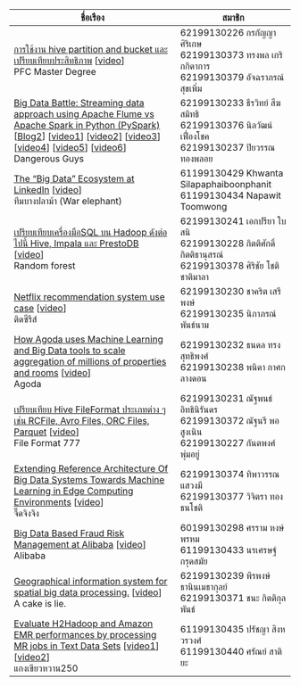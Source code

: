 | ชื่อเรือง                                                       | สมาชิก                                                        |
| ------------------------------------------------------------ | ------------------------------------------------------------ |
| [การใช้งาน hive partition and bucket และ เปรียบเทียบประสิทธิภาพ](https://medium.com/@autcharaporn.sukperm/partition-bucket-in-hive-32ba0248acd7)  [[video](https://www.youtube.com/watch?v=9pYEbkjo1Hw&feature=youtu.be)]<br />PFC Master Degree | 62199130226 กรกัญญา ศิริเกษ <br />62199130373 ทรงพล เกริกกิดาการ  <br />62199130379 อัจฉราภรณ์ สุขเพิ่ม |
| [Big Data Battle: Streaming data approach using Apache Flume vs Apache Spark in Python (PySpark)](https://medium.com/@TSeekasamit/big-data-battle-streaming-data-approach-using-apache-flume-vs-pyspark-14466d2cc069) [[Blog2](https://github.com/Ninlawat-Ph/bigdata)] [[video1](https://drive.google.com/file/d/1dewuOz7GQvxsfsfcsTFITE7AjdPn8sf3/view)] [[video2]](https://drive.google.com/drive/folders/1TPapBvOKN0yezMfuYaBpHpnjwaS66LdY) [[video3](https://drive.google.com/drive/folders/1TPapBvOKN0yezMfuYaBpHpnjwaS66LdY)] [[video4](https://www.youtube.com/watch?v=RxQM5I-RkfY)] [[video5](https://www.youtube.com/watch?v=lfbHAYj0Wck)] [[video6](https://drive.google.com/drive/folders/1TPapBvOKN0yezMfuYaBpHpnjwaS66LdY)]<br />Dangerous Guys | 62199130233 ธีรวิทย์ สีฆสมิทธิ <br />62199130376 นิลวัฒน์ เฟื่องโชค  <br />62199130237 ปิยวรรณ ทองพลอย |
| [The “Big Data” Ecosystem at LinkedIn](https://medium.com/@napawit.to/the-big-data-ecosystem-at-linkedin-c5332ede6bb3) [[video](https://www.youtube.com/watch?v=9sPoahEhEek&t=21s)]<br />ทีมบางปลาม้า (War elephant) | 61199130429 Khwanta Silapaphaiboonphanit  <br />61199130434 Napawit Toomwong |
| [เปรียบเทียบเครื่องมือSQL บน Hadoop ดังต่อไปนี้ Hive, Impala และ PrestoDB](https://medium.com/@sirichai.chotichatmala/hive-vs-impala-vs-prestodb-7052cce13bf2) [[video](https://youtu.be/TeW9M21n2F4)]<br />Random forest | 62199130241 เอกปรียา ใบสนิ <br />62199130228 กิตติศักดิ์ กิตติธานุสรณ์  <br />62199130378 ศิริชัย โชติชาติมาลา |
| [Netflix recommendation system use case](https://medium.com/@chakritserepong/%E0%B8%A1%E0%B8%B2%E0%B8%94%E0%B8%B9%E0%B8%81%E0%B8%B1%E0%B8%99%E0%B8%A7%E0%B9%88%E0%B8%B2-netflix-%E0%B8%A1%E0%B8%B5%E0%B8%A7%E0%B8%B4%E0%B8%98%E0%B8%B5%E0%B8%97%E0%B8%B3-recommend-%E0%B8%81%E0%B8%B1%E0%B8%9A-member-%E0%B8%AD%E0%B8%A2%E0%B9%88%E0%B8%B2%E0%B8%87%E0%B9%80%E0%B8%A3%E0%B8%B2%E0%B8%AD%E0%B8%A2%E0%B9%88%E0%B8%B2%E0%B8%87%E0%B9%84%E0%B8%A3-b31f2b84850e) [[video](https://youtu.be/dF4e_XtvQbI)]<br />ติดซีรีส์ | 62199130230 ชาคริต  เสรีพงษ์<br />62199130235 นิภาภรณ์  พันธ์นาม    |
| [How Agoda uses Machine Learning and Big Data tools to scale aggregation of millions of properties and rooms](https://medium.com/@thanadon.exe/big-data-use-case-how-agoda-uses-machine-learning-and-big-data-tools-to-scale-aggregation-of-ca4d5384255f) [[video](https://www.youtube.com/watch?v=VuyuEcJ7tUs)]<br />Agoda | 62199130232 ธนดล ทรงสุทธิพงศ์<br />62199130238 พนิดา กาศกลางดอน  |
| [เปรียบเทียบ Hive FileFormat ประเภทต่าง ๆ เช่น RCFile, Avro Files, ORC Files, Parquet](https://medium.com/p/a9409dea963) [[video](https://youtu.be/-O8AN7n2gOA)]<br />File Format 777 | 62199130231 ณัฐพนธ์ อิทธินิรันดร<br />62199130372 ณัฐนรี พอสูงเนิน<br />62199130227 กันตพงศ์ พุ่มอยู่ |
| [Extending Reference Architecture Of Big Data Systems Towards Machine Learning in Edge Computing Environments]() [[video](https://youtu.be/0HKRsKMgR8g)]<br />จี๊ดจิงจิง | 62199130374 ทิพาวรรณ แสวงมี<br />62199130377 วิจิตรา ทองธนโชติ    |
| [Big Data Based Fraud Risk Management at Alibaba](https://medium.com/@booshsmooth/big-data-based-fraud-risk-management-at-alibaba-de377d15960) [[video](https://www.youtube.com/watch?v=Ro1DpF6yq-k)]<br />Alibaba | 60199130298 ศรราม  หงษ์พรหม<br /> 61199130433 นรเศรษฐ์  กรุดสมัย |
| [Geographical information system for spatial big data processing.](https://medium.com/@perapong.jame/geographical-information-system-for-spatial-big-data-processing-a098123b7573?sk=fc8e47b24e4d0488d47f00b50c967ed3) [[video](https://youtu.be/D6i44QfaokY)]<br />A cake is lie. | 62199130239 พีรพงษ์ ธานินเมธากุลย์ <br />62199130371 ชนะ กิตติกุลพันธ์ |
| [Evaluate H2Hadoop and Amazon EMR performances by processing MR jobs in Text Data Sets](https://medium.com/@pradya.sing_15905/h2hadoop-vs-amazon-emr-67475a83137a) [[video1](https://drive.google.com/file/d/1b5FUWy7HM1yUD2aiGrvjM0Gh1HEHC1AP/view?usp=sharing)] [[video2](https://drive.google.com/file/d/1MyZDRsHEhDJrXmrXaGL_iCG1x7XUVgeg/view?usp=sharing)]<br />แกงเขียวหวาน250 | 61199130435 ปรัชญา สิงหวรวงศ์<br />61199130440 ศรัณย์ สาติยะ       |

